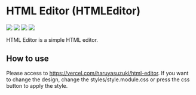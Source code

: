 # HTML Editor (HTMLEditor)
![](https://img.shields.io/badge/public-true-ff8c00.svg?style=for-the-badge)
![](https://img.shields.io/badge/node.js-v17.0.1-68a063.svg?style=for-the-badge)
![](https://img.shields.io/badge/next.js-v12.0.3-000.svg?style=for-the-badge)
![](https://img.shields.io/badge/npm-v8.1.0-CC3534.svg?style=for-the-badge)

HTML Editor is a simple HTML editor.
## How to use
Please access to https://vercel.com/haruyasuzuki/html-editor.
If you want to change the design, change the styles/style.module.css or press the css button to apply the style.

